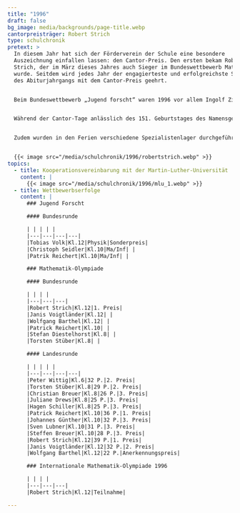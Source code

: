 ```yaml
---
title: "1996"
draft: false
bg_image: media/backgrounds/page-title.webp
cantorpreisträger: Robert Strich
type: schulchronik
pretext: >
  In diesem Jahr hat sich der Förderverein der Schule eine besondere
  Auszeichnung einfallen lassen: den Cantor-Preis. Den ersten bekam Robert
  Strich, der im März dieses Jahres auch Sieger im Bundeswettbewerb Mathematik
  wurde. Seitdem wird jedes Jahr der engagierteste und erfolgreichste Schüler
  des Abiturjahrgangs mit dem Cantor-Preis geehrt.


  Beim Bundeswettbewerb „Jugend forscht“ waren 1996 vor allem Ingolf Zies mit zwei 1. Preisen und Tobias Volk mit einem Sonderpreis erfolgreich.


  Während der Cantor-Tage anlässlich des 151. Geburtstages des Namensgebers unserer Schule im März 1996 wurde die Kooperation der Martin-Luther-Universität und des Georg-Cantor-Gymnasiums vereinbart. So wollen die beiden Bildungsstätten gemeinsam naturwissenschaftlich Interessierte fördern.


  Zudem wurden in den Ferien verschiedene Spezialistenlager durchgeführt, die sich, wie auch der Tag der offenen Tür, großer Beliebtheit erfreuten.


  {{< image src="/media/schulchronik/1996/robertstrich.webp" >}}
topics:
  - title: Kooperationsvereinbarung mit der Martin-Luther-Universität
    content: |
      {{< image src="/media/schulchronik/1996/mlu_1.webp" >}}
  - title: Wettbewerbserfolge
    content: |
      ### Jugend Forscht

      #### Bundesrunde

      | | | | |
      |---|---|---|---|
      |Tobias Volk|Kl.12|Physik|Sonderpreis|
      |Christoph Seidler|Kl.10|Ma/Inf| |
      |Patrik Reichert|Kl.10|Ma/Inf| |

      ### Mathematik-Olympiade

      #### Bundesrunde

      | | | |
      |---|---|---|
      |Robert Strich|Kl.12|1. Preis|
      |Janis Voigtländer|Kl.12| |
      |Wolfgang Barthel|Kl.12| |
      |Patrick Reichert|Kl.10| |
      |Stefan Diestelhorst|Kl.8| |
      |Torsten Stüber|Kl.8| |

      #### Landesrunde

      | | | | |
      |---|---|---|---|
      |Peter Wittig|Kl.6|32 P.|2. Preis|
      |Torsten Stüber|Kl.8|29 P.|2. Preis|
      |Christian Breuer|Kl.8|26 P.|3. Preis|
      |Juliane Drews|Kl.8|25 P.|3. Preis|
      |Hagen Schiller|Kl.8|25 P.|3. Preis|
      |Patrick Reichert|Kl.10|36 P.|1. Preis|
      |Johannes Günther|Kl.10|32 P.|3. Preis|
      |Sven Lubner|Kl.10|31 P.|3. Preis|
      |Steffen Breuer|Kl.10|28 P.|3. Preis|
      |Robert Strich|Kl.12|39 P.|1. Preis|
      |Janis Voigtländer|Kl.12|32 P.|2. Preis|
      |Wolfgang Barthel|Kl.12|22 P.|Anerkennungspreis|

      ### Internationale Mathematik-Olympiade 1996

      | | | |
      |---|---|---|
      |Robert Strich|Kl.12|Teilnahme|

---
```





